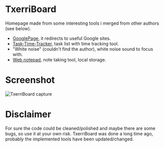 # TxerriBoard
Homepage made from some interesting tools i merged from other authors (see below).

- <a href="https://github.com/shreydan/GooglePage">GooglePage</a>, it redirects to useful Google sites.
- <a href="https://github.com/LLNL/Task-Time-Tracker">Task-Time-Tracker</a>, task list with time tracking tool.
- "White noise" (couldn't find the author), white noise sound to focus with.
- <a href="https://github.com/s3131212/Web-Notepad">Web notepad</a>, note taking tool, local storage.

# Screenshot

<img src="https://github.com/miesismore/txerriboard/blob/master/screenshot.png" alt="TxerriBoard capture">

# Disclaimer
For sure the code could be cleaned/polished and maybe there are some bugs, so use it at your own risk.
TxerriBoard was done a long time ago, probably the implemented tools have been updated/changed.
